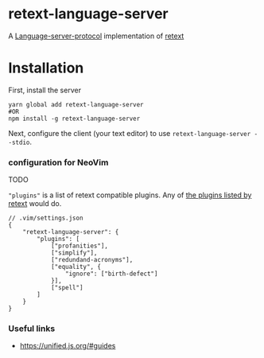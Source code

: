 retext-language-server
======================

A [Language-server-protocol](https://langserver.org) implementation of [retext](TODO)

# Installation

First, install the server

```
yarn global add retext-language-server
#OR
npm install -g retext-language-server
```

Next, configure the client (your text editor) to use `retext-language-server --stdio`.  

### configuration for NeoVim

TODO

`"plugins"` is a list of retext compatible plugins. Any of [the plugins listed by retext](https://github.com/retextjs/retext/blob/master/doc/plugins.md) would do.

    // .vim/settings.json
    {
    	"retext-language-server": {
    		"plugins": [
    			["profanities"],
    			["simplify"],
    			["redundand-acronyms"],
    			["equality", {
    				"ignore": ["birth-defect"]
    			}],
    			["spell"]
    		]
    	}
    }

### Useful links

* https://unified.js.org/#guides

